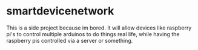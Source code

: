 # smartdevicenetwork
This is a side project because im bored. It will allow devices like raspberry pi's to control multiple arduinos to do things real life, while having the raspberry pis controlled via a server or something.
